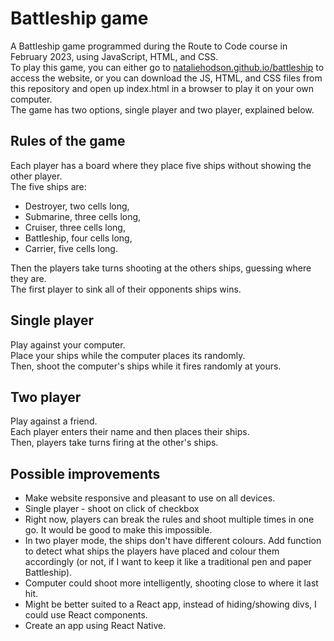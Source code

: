 # Battleship game

A Battleship game programmed during the Route to Code course in February 2023, using JavaScript, HTML, and CSS.  
To play this game, you can either go to [nataliehodson.github.io/battleship](https://nataliehodson.github.io/battleship/) to access the website, or you can download the JS, HTML, and CSS files from this repository and open up index.html in a browser to play it on your own computer.  
The game has two options, single player and two player, explained below.

## Rules of the game

Each player has a board where they place five ships without showing the other player.  
The five ships are:
- Destroyer, two cells long,
- Submarine, three cells long,
- Cruiser, three cells long,
- Battleship, four cells long,
- Carrier, five cells long.  

Then the players take turns shooting at the others ships, guessing where they are.  
The first player to sink all of their opponents ships wins.

## Single player

Play against your computer.  
Place your ships while the computer places its randomly.  
Then, shoot the computer's ships while it fires randomly at yours.

## Two player

Play against a friend.  
Each player enters their name and then places their ships.  
Then, players take turns firing at the other's ships.


## Possible improvements
- Make website responsive and pleasant to use on all devices.
- Single player - shoot on click of checkbox
- Right now, players can break the rules and shoot multiple times in one go. It would be good to make this impossible.
- In two player mode, the ships don't have different colours. Add function to detect what ships the players have placed and colour them accordingly (or not, if I want to keep it like a traditional pen and paper Battleship).
- Computer could shoot more intelligently, shooting close to where it last hit.
- Might be better suited to a React app, instead of hiding/showing divs, I could use React components.
- Create an app using React Native.
